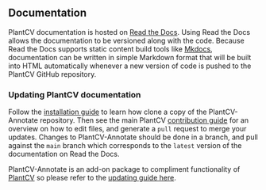 ## Documentation

PlantCV documentation is hosted on [Read the Docs](https://readthedocs.org/). 
Using Read the Docs allows the documentation to be versioned along with
the code. Because Read the Docs supports static content build tools like
[Mkdocs](http://www.mkdocs.org/), documentation can be written in simple
Markdown format that will be built into HTML automatically whenever a 
new version of code is pushed to the PlantCV GitHub repository.

### Updating PlantCV documentation

Follow the [installation guide](installation.md#installing-plantcv-for-contributors) to learn how clone a copy of the PlantCV-Annotate
repository. Then see the main PlantCV [contribution guide](https://plantcv.readthedocs.io/en/latest/CONTRIBUTING/) for an overview on how to edit files, and generate a `pull` request to merge your updates.
Changes to PlantCV-Annotate should be done in a branch, and pull against the 
`main` branch  which corresponds to the `latest` version of the documentation on Read the Docs.

PlantCV-Annotate is an add-on package to compliment functionality of
[PlantCV](https://plantcv.org) so please refer to the 
[updating guide here](https://plantcv.readthedocs.io/en/latest/documentation/).
